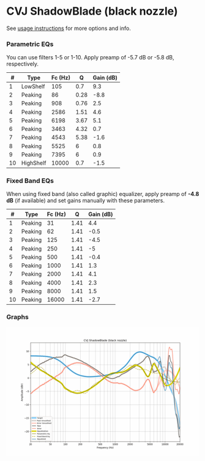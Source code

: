 # CVJ ShadowBlade (black nozzle)
See [usage instructions](https://github.com/jaakkopasanen/AutoEq#usage) for more options and info.

### Parametric EQs
You can use filters 1-5 or 1-10. Apply preamp of -5.7 dB or -5.8 dB, respectively.

|   # | Type      |   Fc (Hz) |    Q |   Gain (dB) |
|-----|-----------|-----------|------|-------------|
|   1 | LowShelf  |       105 | 0.7  |         9.3 |
|   2 | Peaking   |        86 | 0.28 |        -8.8 |
|   3 | Peaking   |       908 | 0.76 |         2.5 |
|   4 | Peaking   |      2586 | 1.51 |         4.6 |
|   5 | Peaking   |      6198 | 3.67 |         5.1 |
|   6 | Peaking   |      3463 | 4.32 |         0.7 |
|   7 | Peaking   |      4543 | 5.38 |        -1.6 |
|   8 | Peaking   |      5525 | 6    |         0.8 |
|   9 | Peaking   |      7395 | 6    |         0.9 |
|  10 | HighShelf |     10000 | 0.7  |        -1.5 |

### Fixed Band EQs
When using fixed band (also called graphic) equalizer, apply preamp of **-4.8 dB** (if available) and set gains manually with these parameters.

|   # | Type    |   Fc (Hz) |    Q |   Gain (dB) |
|-----|---------|-----------|------|-------------|
|   1 | Peaking |        31 | 1.41 |         4.4 |
|   2 | Peaking |        62 | 1.41 |        -0.5 |
|   3 | Peaking |       125 | 1.41 |        -4.5 |
|   4 | Peaking |       250 | 1.41 |        -5   |
|   5 | Peaking |       500 | 1.41 |        -0.4 |
|   6 | Peaking |      1000 | 1.41 |         1.3 |
|   7 | Peaking |      2000 | 1.41 |         4.1 |
|   8 | Peaking |      4000 | 1.41 |         2.3 |
|   9 | Peaking |      8000 | 1.41 |         1.5 |
|  10 | Peaking |     16000 | 1.41 |        -2.7 |

### Graphs
![](./CVJ%20ShadowBlade%20(black%20nozzle).png)
